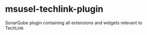 # msusel-techlink-plugin
SonarQube plugin containing all extensions and widgets relevant to TechLink
